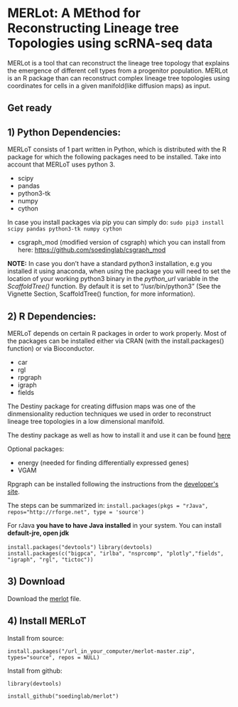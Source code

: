 # MERLot: A MEthod for Reconstructing Lineage tree Topologies using scRNA-seq data

MERLot is a tool that can reconstruct the lineage tree topology that explains the emergence of different cell types from a progenitor population. MERLot is an R package than can reconstruct complex lineage tree topologies using coordinates for cells in a given manifold(like diffusion maps) as input.

## Get ready

## 1) Python Dependencies:
MERLoT consists of 1 part written in Python, which is distributed with the R package for which the following packages need to be installed. Take into account that MERLoT uses python 3.

* scipy
* pandas
* python3-tk
* numpy
* cython

In case you install packages via pip you can simply do:
`sudo pip3 install scipy pandas python3-tk numpy cython`

* csgraph_mod (modified version of csgraph) which you can install from here: https://github.com/soedinglab/csgraph_mod

**NOTE:**
In case you don’t have a standard python3 installation, e.g you installed it using anaconda, when using the package you will need to set the location of your working python3 binary in the _python_url_ variable in the _ScaffoldTree()_ function. By default it is set to “/usr/bin/python3” (See the Vignette Section, ScaffoldTree() function, for more information).

## 2) R Dependencies:
MERLoT depends on certain R packages in order to work properly. Most of the packages can be installed either via CRAN (with the install.packages() function) or via Bioconductor.

* car
* rgl
* rpgraph
* igraph
* fields

The Destiny package for creating diffusion maps was one of the dinmensionality reduction techniques we used in order to reconstruct lineage tree topologies in a low dimensional manifold.

The destiny package as well as how to install it and use it can be found [here](https://www.helmholtz-muenchen.de/icb/research/groups/quantitative-single-cell-dynamics/software/destiny/index.html)

Optional packages:
* energy (needed for finding differentially expressed genes)
* VGAM

Rpgraph can be installed following the instructions from the [developer's site](https://github.com/Albluca/rpgraph/wiki).

The steps can be summarized in:
`install.packages(pkgs = "rJava", repos="http://rforge.net", type = 'source')`

For rJava **you have to have Java installed** in your system. You can install **default-jre, open jdk**

`install.packages("devtools")`
`library(devtools)`
`install.packages(c("bigpca", "irlba", "nsprcomp", "plotly","fields", "igraph", "rgl", "tictoc"))`


## 3) Download
Download the [merlot](https://github.com/soedinglab/merlot/archive/master.zip) file.


## 4) Install MERLoT
Install from source:

`install.packages("/url_in_your_computer/merlot-master.zip",  types="source", repos = NULL)`

Install from github:

`library(devtools)`

`install_github("soedinglab/merlot")`
